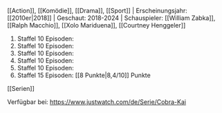
[[Action]], [[Komödie]], [[Drama]], [[Sport]] | Erscheinungsjahr: [[2010er|2018]] | Geschaut: 2018-2024 | Schauspieler: [[William Zabka]], [[Ralph Macchio]], [[Xolo Mariduena]], [[Courtney Henggeler]]

1. Staffel 10 Episoden:
2. Staffel 10 Episoden:
3. Staffel 10 Episoden:
4. Staffel 10 Episoden:
5. Staffel 10 Episoden:
6. Staffel 15 Episoden: [[8 Punkte|8,4/10]] Punkte


[[Serien]]

Verfügbar bei: https://www.justwatch.com/de/Serie/Cobra-Kai